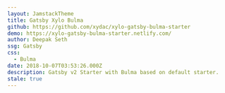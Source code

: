 ```yaml
---
layout: JamstackTheme
title: Gatsby Xylo Bulma
github: https://github.com/xydac/xylo-gatsby-bulma-starter
demo: https://xylo-gatsby-bulma-starter.netlify.com/
author: Deepak Seth
ssg: Gatsby
css:
  - Bulma
date: 2018-10-07T03:53:26.000Z
description: Gatsby v2 Starter with Bulma based on default starter.
stale: true
---
```

